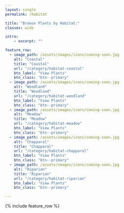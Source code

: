 ```yaml
---
layout: single
permalink: /habitat

title: "Browse Plants by Habitat:"
classes: wide

intro: 
    - excerpt: ""

feature_row:
  - image_path: /assets/images/icons/coming-soon.jpg 
    alt: "Coastal"
    title: "Coastal"
    url: "/category/habitat-coastal"
    btn_label: "View Plants"
    btn_class: "btn--primary"
  - image_path: /assets/images/icons/coming-soon.jpg 
    alt: "Woodland"
    title: "Woodland"
    url: "/category/habitat-woodland"
    btn_label: "View Plants"
    btn_class: "btn--primary"
  - image_path: /assets/images/icons/coming-soon.jpg 
    alt: "Meadow"
    title: "Meadow"
    url: "/category/habitat-meadow"
    btn_label: "View Plants"
    btn_class: "btn--primary"
  - image_path: /assets/images/icons/coming-soon.jpg 
    alt: "Chapparal"
    title: "Chapparal"
    url: "/category/habitat-chapparal"
    btn_label: "View Plants"
    btn_class: "btn--primary"
  - image_path: /assets/images/icons/coming-soon.jpg 
    alt: "Riparian"
    title: "Riparian"
    url: "/category/habitat-riparian"
    btn_label: "View Plants"
    btn_class: "btn--primary"

---
```

{% include feature_row %}


